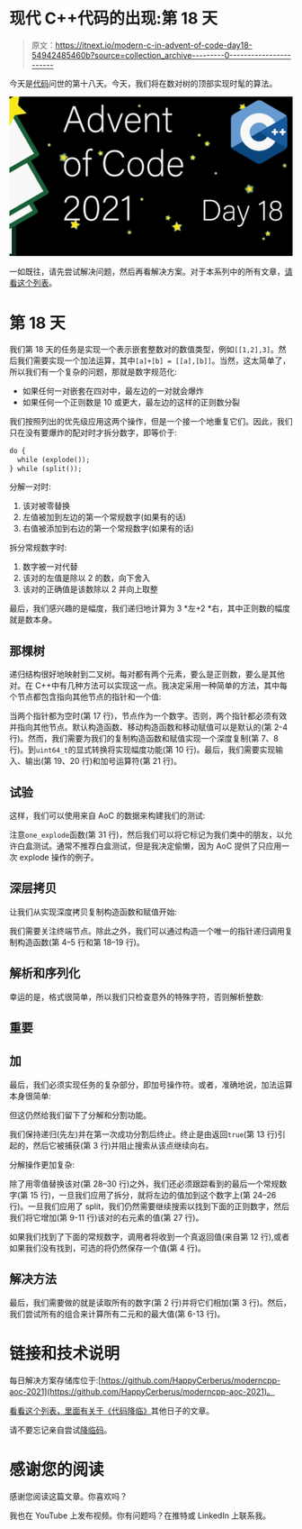 # 现代 C++代码的出现:第 18 天

> 原文：<https://itnext.io/modern-c-in-advent-of-code-day18-54942485460b?source=collection_archive---------0----------------------->

今天是[代码](https://adventofcode.com/2021)问世的第十八天。今天，我们将在数对树的顶部实现时髦的算法。

![](img/15a222f6b86f6ab0cb4e33e24fa2ed3d.png)

一如既往，请先尝试解决问题，然后再看解决方案。对于本系列中的所有文章，[请看这个列表](https://medium.com/@happy.cerberus/list/advent-of-code-2021-using-modern-c-c5814cb6666e)。

# 第 18 天

我们第 18 天的任务是实现一个表示嵌套整数对的数值类型，例如`[[1,2],3]`。然后我们需要实现一个加法运算，其中`[a]+[b] = [[a],[b]]`。当然，这太简单了，所以我们有一个复杂的问题，那就是数字规范化:

*   如果任何一对嵌套在四对中，最左边的一对就会爆炸
*   如果任何一个正则数是 10 或更大，最左边的这样的正则数分裂

我们按照列出的优先级应用这两个操作，但是一个接一个地重复它们。因此，我们只在没有要爆炸的配对时才拆分数字，即等价于:

```
do {
  while (explode());
} while (split());
```

分解一对时:

1.  该对被零替换
2.  左值被加到左边的第一个常规数字(如果有的话)
3.  右值被添加到右边的第一个常规数字(如果有的话)

拆分常规数字时:

1.  数字被一对代替
2.  该对的左值是除以 2 的数，向下舍入
3.  该对的正确值是该数除以 2 并向上取整

最后，我们感兴趣的是幅度，我们递归地计算为 3 *左+2 *右，其中正则数的幅度就是数本身。

## 那棵树

递归结构很好地映射到二叉树。每对都有两个元素，要么是正则数，要么是其他对。在 C++中有几种方法可以实现这一点。我决定采用一种简单的方法，其中每个节点都包含指向其他节点的指针和一个值:

当两个指针都为空时(第 17 行)，节点作为一个数字。否则，两个指针都必须有效并指向其他节点。默认构造函数、移动构造函数和移动赋值可以是默认的(第 2-4 行)。然而，我们需要为我们的复制构造函数和赋值实现一个深度复制(第 7、8 行)。到`uint64_t`的显式转换将实现幅度功能(第 10 行)。最后，我们需要实现输入、输出(第 19、20 行)和加号运算符(第 21 行)。

## 试验

这样，我们可以使用来自 AoC 的数据来构建我们的测试:

注意`one_explode`函数(第 31 行)，然后我们可以将它标记为我们类中的朋友，以允许白盒测试。通常不推荐白盒测试，但是我决定偷懒，因为 AoC 提供了只应用一次 explode 操作的例子。

## 深层拷贝

让我们从实现深度拷贝复制构造函数和赋值开始:

我们需要关注终端节点。除此之外，我们可以通过构造一个唯一的指针递归调用复制构造函数(第 4–5 行和第 18–19 行)。

## 解析和序列化

幸运的是，格式很简单，所以我们只检查意外的特殊字符，否则解析整数:

## 重要

## 加

最后，我们必须实现任务的复杂部分，即加号操作符。或者，准确地说，加法运算本身很简单:

但这仍然给我们留下了分解和分割功能。

我们保持递归(先左)并在第一次成功分割后终止。终止是由返回`true`(第 13 行)引起的，然后它被捕获(第 3 行)并阻止搜索从该点继续向右。

分解操作更加复杂:

除了用零值替换该对(第 28–30 行)之外，我们还必须跟踪看到的最后一个常规数字(第 15 行)，一旦我们应用了拆分，就将左边的值加到这个数字上(第 24–26 行)。一旦我们应用了 split，我们仍然需要继续搜索以找到下面的正则数字，然后我们将它增加(第 9-11 行)该对的右元素的值(第 27 行)。

如果我们找到了下面的常规数字，调用者将收到一个真返回值(来自第 12 行),或者如果我们没有找到，可选的将仍然保存一个值(第 4 行)。

## 解决方法

最后，我们需要做的就是读取所有的数字(第 2 行)并将它们相加(第 3 行)。然后，我们尝试所有的组合来计算所有二元和的最大值(第 6-13 行)。

# 链接和技术说明

每日解决方案存储库位于:[https://github.com/HappyCerberus/moderncpp-aoc-2021](https://github.com/HappyCerberus/moderncpp-aoc-2021)。

[看看这个列表，里面有关于《代码降临》](https://medium.com/@happy.cerberus/list/advent-of-code-2021-using-modern-c-c5814cb6666e)其他日子的文章。

请不要忘记亲自尝试[降临码](https://adventofcode.com/2021)。

# 感谢您的阅读

感谢您阅读这篇文章。你喜欢吗？

我也在 YouTube 上发布视频。你有问题吗？在推特或 LinkedIn 上联系我。